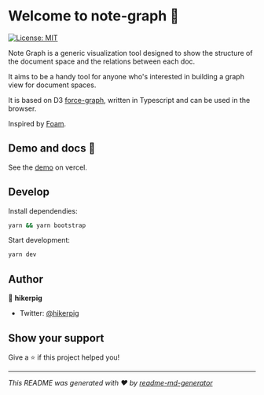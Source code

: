 # Welcome to note-graph 👋

[![License: MIT](https://img.shields.io/badge/License-MIT-yellow.svg)](#)

Note Graph is a generic visualization tool designed to show the structure of the document space and the relations between each doc.

It aims to be a handy tool for anyone who's interested in building a graph view for document spaces.

It is based on D3 [force-graph](https://github.com/vasturiano/force-graph), written in Typescript and can be used in the browser.

Inspired by [Foam](https://github.com/foambubble/foam).

## Demo and docs 🚀

See the [demo](http://note-graph.vercel.app/) on vercel.

## Develop

Install dependendies:

```sh
yarn && yarn bootstrap
```

Start development:

```sh
yarn dev
```

## Author

👤 **hikerpig**

* Twitter: [@hikerpig](https://twitter.com/hikerpig)

## Show your support

Give a ⭐️ if this project helped you!


***
_This README was generated with ❤️ by [readme-md-generator](https://github.com/kefranabg/readme-md-generator)_